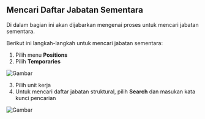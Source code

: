 ## **Mencari Daftar Jabatan Sementara**

Di dalam bagian ini akan dijabarkan mengenai proses untuk mencari jabatan sementara. 

Berikut ini langkah-langkah untuk mencari jabatan sementara:

1. Pilih menu **Positions**
2. Pilih **Temporaries**

![Gambar](_screenshot/.png/?sanitize=true)

3. Pilih unit kerja
4. Untuk mencari daftar jabatan struktural, pilih **Search** dan masukan kata kunci pencarian

![Gambar](_screenshot/.png/?sanitize=true)